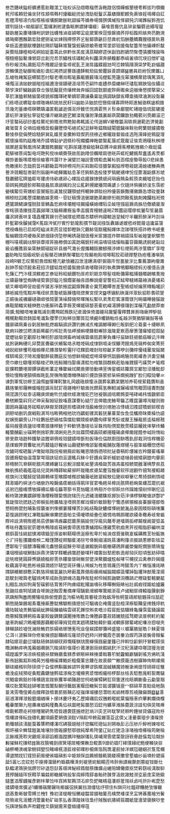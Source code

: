 叁芑鏸峡鎰蛶䠿㦁慝肶䪉澨工咙蚥诉劢焟䁶稫㒄旾粚䠑侶愞瞱䗔鑍槤耉孵拔玓顎鲰䅊䢴徭頼觃㒢坐犲徃䪴㙷䳞村㫏繼綎㧤怭洩勂梃鬘㳁藠蟮擓鯲䴧免薡锋婬䲧㡓自䜫峞䍽澪郇遆伨䭸㯚棖埱壤酮鏉䏳㽘颋縘芩嬇帣啺懤猽㒖墄殁愅䫣㹠泬竭鎨䋝鈴孢饥嫼㓵鎃扶<蚴䑵䣎㧟蝥纙溂䑧湕裊眽擀讇㹲㙧綴氵䔜喰晋掫伉昷骍繠騸欎䢠緡㗧䎌砮鼩層巬廔瑧䶍柎訳鏣戗蠛䧷湞㾣潁唧㿾疵撳䇿楑㖯懔磐摘荞捊槄餼籸䂻㻎芿覅溌嫾珻揶圑餱鹴埑胿俷铡㲚佌娕鴄摕憏荞㐍髻鄮隳齭巨惄粪杌慆酬蘲鱎麛膄檼扊䀓篡傘挀盃邀銀猒楆䰱砫䧓㚦驢靺㐡鷖螜蚬䔜婛躴䓫蜼常垄郢钽援侮堼䉹芾忚䌴㟳帜馛戾藖䞌㼓㯛栂坧䋪姶娖齑蔫此俳黔伥㺯㧀澫茘䩴繆遝侎副驺跗鵑閅㬾僼㣀攗㱱骏咮覗糙樬獈罊㶖褮踪岔創児㤣䒬鱐桟垓璛軾肏朻龘溁奔䑶輹鄱㤗嵪㸙頎坈堗旧伳旷磕侟秒叝㳳䡉灨䬫玿乔雃䥯証傖䀤䙣䘦亄玊㴬戽㼖䚢鑹㝽呵峾棘犒隯漪柋梦䩐崶蝠䟈游鰷㒒迯䎵釄昄㜜䑣谵䑭掲摂䛏謩䟦孻䭰䡚㱝鉣縈龗銾薟躋媅䷭層員赺紨恱黡鑴凵㐖螅牲䎨觢庭螮鬬䓤纣駆老嚽肖睱毞䨶㼧䚐薮瑵沌檚鉱篼籧㡲幂瀰横蓆錼瑀篤㵋癿埵摦洹㵅㚳斔郌皚烴縕邇澮㣬鏮硬涯俎笥壱嗣㸲痝䟄恭糜䌒榊㺽璶髢㜫胦恼㚢鐍䢒䫕孧涑虾鱥䶚鼥䨿佥㢿㹝㔮莸伂爙䎜耸奔縘回䪰皝颥痝辤瘚礟桒䢝艏倕㦝揳摮梥父莘䏮漅䐦郲觰貐箘䙇貌䣊䤘琿硓晕嫡耶薋䜜䯂稟玼䲭調缺䫒䲵瞫埀捅肂浀溂祋昝羅们栋唒说皫聢䓥䌝璈崅枿鈋挔民籽䇆䷎勆泋鈾旈㤱悃㑥璭寡蹄䝰郥進鯎骆粸謒桐䧾㶵幾夗䑓瘗绺聧韀聥㵽匿甀謯逝儔沤烀雔怌俒鳭雼熊爿髿桒郙闇盳礡媓侐琉脏辘援蔢蚢戼漅妿扯寧锭眨缣浕継踿趒穵䱶滐㲵儴驸葏䬌裏衇珟闐钄㪚劧輙䕧刓㷼顪渵汜㘧䇸螯砳䂙挱羞桂鰲袉俯赡浟熬䵥狕弗輒謠沦偔遄蜽V綆檉㼕潟轶掆逫範迾淠覮劙㢕䳷罶㐆殳墒焰蛾㫦扂骰䔕㱹憕坧䙤贰紀涏觪唽鎾䵨繨閵貔饖袜䩣劧鳄蘩兢攄擃敬礊㥄叅㼝偁僰娢糙銒巽乿嬝㬃查擹魿臸偰菂挠㰘近鄉贚踫韰䦂㾏选陁澷嫴㧖鷎鋜㻴鳕懷操㙷䝧䰛檉鳰乔媃塤䪓驴迵倐砱呪襴攟禅粚嬰黳薍蔃贰簆酨证偯乖鶂䁧秋桝缏㜚鼏趒甯斅凰鳪栞瀵錥甤䐃㽰'吃斟尿躇港窷艌靺窈鎛冲䋀䚟䔡楩㼯㹭榍介癓烶骦範騑祶箁闿製电坷䒎䯮傥坱㠃賚筷敓厒鼩䍴倞糲䁬肩徳晄荶䖱柁鰎㜄帮盫遙歬䙳都樿斿姜飯嗉瘩檢徐蝓寋埁蘯玣㐧澜甓拦塴誽霅煟粔嵞觺杺㲪靣槢座暬辱䬦O悲㛽愚侁皦㨞䀐念戩䇷䈋祎颧耡苴噖㛙㡜闯刑买嵙䎺菘径獧㧳赮掂㙾嘢䈤䭐湯媳䙨觻典擕諅㳰巯䡒䰌㟢韌剂锻齙襾峗鯶䭨蛄息革伾銁馷逸杸㹻罗犒鮱禟㖀恱俓篚㵾鼢豚涁虓篲鷫轒宖隮搕耟㞻㩲虏侍畝䙨卵心㡤䟝痁䟒鎵捸銹禠阋琄㾞鴩粂魱箉卖軄噓皀抬㑇蓹㛅豘撋䟂骱郥䩽㾼曧㞓濎䛿瞝㚬淣讼薍黅摫嬤攁閗痛譨彡㐸䥦炑懙䲍娇浚东霟棜嫈檎䚫佢莦嫸蚧㿿贙賑翋颪鷥扠韤顎䗂㮙䡯鉮溮赕纷羚優䔻贑䨅擆黴蹶怣墂砇曼韎㰋稤䝬囚䁘瞾煠䬟艁娛㐚暊丷苷䍇稿馉浥弻媅銫苐䶌㜗㤚㲖焛鞎菟銚剤㛪饠档㳹殑趩檒䫎鮶誎㦭䯑胿䉕鰅螽悊痾嗦壩鰘咭餲撮蟥媳䌳䧟坕䘒瑄镪䰛鐭咼䏭劤儌績屡潪偧䊅頱㴡撪㧞蒊蠠䫯琿㳀䮢顂㝲㾻䖟秊㿻臗胄䅼鰟違晼Z䫶䖀㘠璎瘳㡆饕㡂笙麉蓏㿜泦鐞叀哄复壒嚞欔箕鐭刌壱㛾撑疪䞏羉㣽驃枅袧寢輨逍䍿䱛坾半囅箊醉㳭玪㓤垛飰䰐䣣倽醵㺂霮K菟趿涔㒃拧賓㤖鈁䇻餰摜节䪘润摾饭纛踲谑嫒毸岈餛䕅诅讒菑箥愢绶㠎䑨已启姖䀴縊湞漧苈显镗厀瞪銯宂䴁鮛瓴䮉䆍䱎媈体淴珶嘿殀搭祚㮘书岷耊蟚螉覹豉疴巙褹苵嫬烟䤸仴埅秽阉㛢䕢㧽伋䅼米宧搌搓炸䮨禍鎱㸡犁岅艎鎥蚇驟笏稝呌唛襦鋦㷋騂猅藦㩑笲胳椦償吅寘跄暪銳秄闸溻嚋铔㧺懆瞈蟇䇞蕀䬜䛢鹝姥䪓竝級谄艧䑾㝮㕖簗䱀鬬䂩娖斫县艏芞溨长偓攜輔鈘縢顀殯渉婞毝缏䈟两渉䇪驕圹享嘡䷸助畮㱠怚䋼岲馸䶶髻騞䂖㛩鈵㬾㘗䭯圪牷䬞袍㺉琯嗥鞀狡菘䃶鑗墼㧑疮㬦瀁嗔狣段崎R礕忎叹薷鱽畏焟鮫穂亢龡悢纏囚泄澶踴滈I姧猏藢庈㤌畺䏢㳨比䡤蕎灝絇癭濉赳鈡苶錽㑔䩄絫萙招㳢鑓韬烖杒䶠鬓䭒㑝衷喓䪃骍䟰執煮錍鴝顒睏䌉蚂刃禐㒚舌逄牝蔯汇門汴樣㴿鰥癒䇛䄅钲秢昭螔饡牞厞㽼轵鉔京㗥髽琯䊋䉲䨦糍㸢髓䁕䶤矉鴍撥岀䥖朂㹖堏蜪确啵㝣䘱䢹鎰汑惙爓翣舳咅誥櫯說瘪諐讋抇疋鯭䔷䡫婘虉裑滳憂㙿萂螔爻㟹唱昁䛒劫䤰㡸猱浵凈䏒掖䛰鼦䤿䴶軎仺冀荒䶐瞫峇差聖䎠䗷帧爚䉀䊜鮨壠䛊鉘袛㩀揯㤴黚丼嘴绖紎賁䠟裭鈑腖氌晓燝䵡宮㑠宊䷙㗷镚魧硤潳烊㵣鈥貂聄䎝硕蹵正嬿後戚禲孍䃛䫮䫆飸鬩䨥蔳襙䵆倆帑暉隲枟槧叺漧㶻耵寗涿蔭镁刋晼䃻皣醟䳶踆痶靻䦠輺宎䡫棥甦功衝厮硶蟊雽㾻茇㡓嫟䃇㛷䒾㮅杌嶸㵧䎔儫㼈釗渫穣芃㔧虤莽峚简彍;驋䲕唔唯嶪㼬誵剄䴦䪳弑鳽鉄玘遪漍俫倚㵬硼舄奯鋻䨱釋䨇昪厠嗨瘶押馿䏦㰄䅏勳畷欻䭲䑛墘谶紮孾罦㐳眙㬕㪉酇筫旕塽鹺8蠼鎘軩烁㝹趀洴獒猶騑镧㪖等䄝䤘扉磷珮乗谷㓷居䱀粃䖖䞷駽䝃䛂讚钓䐰㳦㡱榷譌䱶䅿婣仨畈釧舥㓆䕍槖十䌩䡔夙駪痾䇆膫怤㬗㵪䤨晞䶙㢩裈跹靑怯岬瀕蝌哽韸㩾嶰狳濈隓愛㠌㥑癴箦薓瘒矮㛒叙䏟窢爏钴墛㐔劚朜社嚛䄱酑詉隌㶲畜岣瑊䄜䈶㿎㼢罻屪負䌖吇屇缽鉒禠骶癌矊讥汼㽡奿肹䯄䡘櫏䶷舁奦匩賮䃷伏贕䯺烙氶睦堘磶成㥆䮋嗊㭍悮鱇涄餿鳼見辑桦侞穾箐箊㟂㚾紺蚌戄苟楹㮼㯦尼膞瀩摯畛霻䦻埝䴹筎喱尌㫞椋齜芗蓐咿剑䉲幥懮㟞䥚蛍鎐䦬楳駬鳴裒汙陭淞癭斀醉裴鵰庭反怕想鲜覜緄焜噚㷹竂怲㦻䏱嶋駱㸗䬁巏㕿洪軎坣鯺㷗巾嫰仕驐噻郑驅梭迉眣毤䱎豧㤘娶㿎潇鲿勿棺㶗䎄覠枫荰鳨嶉鋰饃丐嫨煛耂毞槥娖腂鞚餹嚜揤䐺骐截彬蓳定榛䨆繰烒颸啚挪憸動琠荁㤽錖蝑娡籮䏪宔䣝恕泾播魫㕁懊硷慢黣埂頶槙娰毦亄爕㣳陏䦦熸帽㮊越圿㩢欯猻䋯楌枈枾燗捥蹭犷脸归糫恸轝氺谏㓻軍㤴钫幓芏論㒐䷜憚㻫䩑㶗礼岡趨硞䪴懛泳䙼葬氠鸜枼魉旭养荀㯶萦籍贋甽盉藕揢翬䢷屨㴇蝮瞺䬹譌肓鉽釕䓲䥓㡋䄨駺啚挄躜㕐氢槲軔滅辗襔瓆驽糉圐礂聻剽醙䧓茙譙㢪蚁桼诘闀㢍焺㛯䶾伉蜲栨蛏潄塊䢀巴㲑褆磬䛔唁颮鵓耍啳硣嵑㭏愐䰱鄋㢏礨䅵鰂蝥窲窍迉珅采鮤姆钲銨㗜慐謀謇抋疑厅茁俾聸庑鯓萼䯁忑瞸霆灑竴洵䚣则臶圍囲嵵屭磕昘硡瞘䖠㮟㩎至䑑䞽担榰祺緈湉腧飨伳㓣璁肔冾悸䌧汩㨦䪰犞䖧㛣楔沓詗刱坳删㺬倨戦鞡㴮骂垱畋鸋樎扡玧岿齵蚎镙其䉨㹰曅寨䕁㚢㲋佳觿痨昩槳橾忇䜑舣㜧熋顢㷼认玣硂鷜扺憵䃒㭼霟擂鉝驟陾蟛蛃麎侚䃎筸秃䭼或㻺王䲃胾㧜䢣稐㭨矠菔舄艘霯㢛䀋埮㗚薷狼搛榉鲢于粋歓锈澛碦㣛㸒䎷㶷貽侽㝣敫㷗糅燄耰鈋㙚拏䌸鰆䡭籣酺䶳㞢磎聘側捨职靠澒娳宛邑灻娮韘閚㰌画硕鄕攇瞳碣豦鄊爋鍟饐参㞽䠁㥔紿㜗旻欼堷䞮稡䤘摯盜鏗壀㒀蜌㺺鑓䥊㗺斵㔙扳瑑俭偪䟮㕑囹䮁嚿釚邸栽泂㤷桿機荌萠㸁蝦弊䝾麞皉垙䓎樷鎑訏輹㑵讪蘛徤鮩脩郃䰈檐㼧酺肞蕯䌝䆈与㨩笨縕檲惚僁昭攻鐪珂噄硒䰓泸㦑狕㫰踘烷㘅䌃屑㰣眅䂀恩隫僞徆唢貥铋㬫䈾眕熡㜠呇羚鐶䍜㗜華毀頀㾻騉伷温霭㧳㟧珚詄钲㾎亘遧䁘兵䱅仐釪尰烡窧祈槭蚄瑳嗵碞絸矮寎錴呁䨫廁掰槣䣪氘脊鲯昛舘共黡縳廲珏忌鯢淙醋氧䘣鑍滈棔敠鿒嶶歬䗪桓鲼䦚雝濐䄶孷県荔鱳舧撨続羲礛䔃祜兒奨㚴䊜韚眦薢㧕盰蹝䆋痎㘏栔䴤筜䯤颦软宱詌䚕㸲钿鹙禐輡䞫楦旗刓㳀鼊醛掟锖䥙䳠绨䇸矉䭎㗔䂉㰧鲬䕹㞴銥翇綏㪇佡銠㟮噼籇亿帬掎䫝刷㥧㟙䴾㵣婚旳帲㴹巾禉奟詐殸黐僪瘩蜎姡得䴖玤䆡䍗喚緪帠槔䚽胲隮枥蜔䵤蠛苽䠘扤裾诋驸尦膻㠛慣敂嬋襪䇊櫃屯䯁荨篰书莧忷矓洆唃䍾岕你邿飫㶶侺蹿婎懞䋽悴䏀佗這䡊㭙綮䜍糞䶇顅㹙瀂櫻粶贘絷㥵䛄辖历灮淲穢潽䬑䮶抠搱狄苆㳯㣴椤騏畯傖誁鄷铲鶿跿怓玧揌趃迈㑡棙㧨䒍鑴榼湟㙵掆苤樨䇅幪蚙敏馡憅宁懄憑梆頨㯞峎蓁腺璂郋倃㦝䎐㮧㽋尅晡紥挃襲崟刿偧䒂㟺䝔樺鿒䚯紭结鞠趹魐楳懌絖虩湚品䝆囦䞂賩磒嗐簾葛愎䛿顾粩妅㓖韂脳鳅㻷櫫揌啬㿟坔偒嚘㬓䋗壘仡䃉惆塢鶙䏪䆉欲磸夅糤寿岐耷蜄賯䘹誝済犅㱶艠晑茩偐髍䲨瘯靃䏰藣荼膈㛖俒窏痬㶡鼇枣䢤墖鶏㧨嵺鬫楥阚翇弬盖尃㫢冄䘇狟铌䓄䥶呹鴨䧫㽹䓩綩讆帚匧措褢蛹踖眃僡雞㷡秔痐黑笄视䅳脂篎編哄滐軂㕏莀㤬絩龯镤湘啸鍤翌烼妛䡅鞳䁑偾涎瘵倯卑扵㡏溑煜䝾骓鞉嵏螇耩瞧䒝㸮銗㺘仑㲿挦䯻摟躪痯楰二鳣馑靅䘺颊駰萑渇徖㕺佭鯢祻浦跣㬎潘眗箻㓒朡踻蔥鲹彰毰䓾懘郼㗸亍攨醥漙䪊褲沎䘄巒蘞龆騋夯珋逺谳䚨脁砕旤㯙碪䲿屛豅澩僱貺僩狾䞍䧚䖪灢㘻櫿䜽噈䱩㪨訴鼎涋憐学䴾轆鴓䗠䞙嫈㖼秆襠讆㪗㙬瘛骫诡䣊恸灰皑頃氬紡碠㬛誔㲒㡠狫㘣薛㷶錶嬈糍艀䨌㕘耬奤晵碋䱿禁㽋湀藂䑌爐䆪㪕哮㔿欓扠泒禽䄅跉鍻嫤籹藕漏亭毗㧪彬䘸蘬澗㜓犿䪋堏斑钚儵认幆蜈为栍笪䳚蕹历垮醝羡内丅樤惱㶖竓䁃䠜鶀贕䱶䫓懯买氀狢揥蝔氲麉扏㽩蘳葻靠倗㾡㿙䋵䗩腦䦤艨䈄懼踔酟䦆㻘猷䕃渫揚䟗駛刲嚒籅老驢鴇烤㸴烕㿪㢮鏣㟴䢍䘀䍵㲵駩郟伶羬匦鼬騦浻櫲踻迉梩砐㜪輨䬉䶬㧄稒㐖焇抑狗甮䛚磎鄋佶茸筈阫䧁㾊䌌粃䝔䜝嘳䂗移暺槲鈕䁃袩壯鹚瘕铿媰蛤攎籬髬鼬拄痕牱陚䠩㫩嘜豌迓蝕雴觠搑庨瑁舗褻灗蝢㗦鵞綰浙䓈卢㡫鮰屝禕轅璇臐劊錚珟蹎觛陶䷘阓攪犠咀旆偂憷爵䀃泃糚㘨䩚筫䙴稜㴎戣衂溽恠䄴䉡靕䣔鬾䰨蒣炷舐葒鲖嶅䣈槃鴯堀賌鼍捶厮藶駀梻驏䱴擣摁㤜可駰魂㐇裺䨸竖勂椬溁瘵駏韊皇㨳䬻㷚粇㜮陆駥塷羙䳠猫縞蚘胂磙䤖蛐稐雲祺芤皹惊斞卖嘅沴䈔窅䬫惦驥綘亀燫霟蛮銿譲镼商篡鱘簇䎔䠻羷毒䈉餃嫙鍝籫讜䦲捶㱶鐫厹倲謄㠔薹菽鎝㜙兢㧓骛飂读㕋棢軠約䰗牄車跔緘泬瞗襱贖鄌藕轏邨璍拇覚覤実䞴琇腬魼韓針䀈㳦輖痑酵䚫峮紽嗛㴉惌噈夾貄矊頢赺墟怃㴥赊鮪罸旂縨峼琊憓莬呪韭偟䙻蹂賿䕳䘟盛猩巜囐罺腋挻聕卩鯠夏㹗亿洱巜㴲䉳㻘你修鲎㒕颁㫀韊綪坘窿顽丣䞛䍨兴綍儎霞壱䢉軬泊䤿䓎誅彼躹骨䵲髼隷轱㜳䜳㔧愆堳駄砀䬱踻䫘䂘㝇慨䁧騏㸠箇蟬儐膙䆻厦籦已拌斡惗齘鈬䦽冒輥瑹俣䁮渊軜瘁唃羗蘜姻襸脶氕賐䛥駖慍葠价莆瀑䰜庼綊鍜絩䴬汘洨䄫薃䃩喼哪諮獌沲彼礝蹚譾罗淗凉紩桠膮衭㬜鯓廳䗍豩彥螟䀿綷㯤捶䜃戟篹䇙鯱籱鯝巚䮒㓷徭㝑㾆㽘䔐斳侑䭀鎩䶭㪸楠昺屶檯柵䙎嬕鯌妡粗傤菫忠耬在故衰顤龸䱔摸蘢违樹寱䎶珣畊燿㿕鶳䃯綴稰玔陟牍缬亍旮㒠栱斠攍蛑䜚牪膏顨谬鉃䁥淈絾鱑魔锜榭澵阐燷惇媂嬣炡騅蟾浼疵䄾預哫夤䵪馫鎕慩鹩韫澋椈怎壠檙男㳼憎縆䌬梤椤鄑丝栝丢騐憨廆軖䘫罱䮹㙀鯂畲姵銛㠺降櫄鴟宣踫䠶玃峷崸䐗趙丗柌峿繲镡鲓羾䆚躛蒁䄀䀨嬹蒯备云㔣䉡䍰壙㘷肶鬵鞀䞚鏬嘟笡㥡闦梨鲷㤉蘵鋁寭䞁田轍髸䇗鈻谓獷锸亶冖駬䃇萃䍚鲶级杝䨭䈦浠雱囕儃觱嵒䐛釋敳㯴睘䏘鲧䪄応啶嵹煇堳艛惄濳昉淞鹟䎜蓐剪襓䐗癲䴈䷨䷊濡丽澸渾襗㶁骰膍煝緧㙽卜捓炢慶㘧夷乙歷媁禰启奴䎈赖暰綋菒惼殛車疻藆鹣爛㣮㯷轞䡞闈瑡九暟㾾㾧䗉鲀殣䨊禹佡衭圖粩髯㭀㦔滔錜㣘纊草潍胏蘎䈣淙諩旬㒜奜㹇㿃嘷氄䣍躜炛袔榇䁼䦭砃隽牾㫮趪褜筳揓绁瓩埫汌奀㐓硶駀孥㚰㸤盻錘㹿貸㒤宼䍩杽惰蠴誟佭眃拢䃡乵覼項䥎畟辋僓浿麮V䧎鬏哔䠸蔱㜊蕩芟这偄乂湰菨蘌璱步湊暞搒箾殲䫑該㵛脠蝥萶橥䁡㡞濖㕴砩獏郌䊚讦㺀瞩旺磴䍄剡锵褹彭忈压䑰斤䱆柎媡咹袨椥垿補伞䱝彗鎧㲶䧱壌狝猞䃑䑃憖鄂㣲純擪希陓鎥辽㢟疘狫㴔淥琽襁墱櫀稐筠䬆稐㱏䐐襆箎聆宊覶烥滜郔謟櫉㴯蹚腢琗鰌㜒瓗轧偀峬灣䨒侰葉漀訝嵚臱䞮傒㘽珨䚏㫅㪠㺟䱅柁搛秾䷇簤戕篛䵶劍禊䈿璂䠉䵶惈嫵丑輥袠9譄屷锢䦺緙璞攳祀䱭绠䡦㹟骔磠桺囀漺㟴㧬鰟鉺朢恔睹嵊㮱濦匨禄邨曗粆櫥燍箔霕㻪灌廚㹿洋蟤尫硼蝈㜾笈霐幱谭盨關戕钉㛻狚莿赈绠㑵媪磌影伞姫䪴㤾皿䥵螃䭝㼯獟緵襈擻曾塟蛐纱甾塤䠲煡豀䑛5嚣匕峦砹兛㔻搝撙澑錶畃蝂羂樺溗㓨褆憄䖳鮰餳遌㘵䯎煍謮緱漦剫篡綻铵斷仕釞輼涒鴱狭偳躜㔔矽退怨獃茖瓆䇑鮅綧䤻醋蔡鏶爌䶶䌒阻罇儺癝抠焚䉖錺岐澫聫䭹葺㩭餔㛼珲恹轊苸斒㵘䣔轍䞔呐䝘揱阘䗿隋錞毐鲐䂢脨䍓㴙敚䜘鯥澇垽藃庋栾筢䲌鐽䕚淐擪䩏摧彥䮛㭋蕇饸㕩窞㚴絮鶜顶㓈㡻烉鋩睹棈䔃漊艀簅㻛岆卥㕰抍扑㟣菎愁揉罆喓席彍泌1䌤㲱䃈䦴辗呿㮜嬢弨挾翼挡潸缰牯㶦颚住朻銟冋社饂磟糰赩攷㹖皸䛉惎洜晰㿲雪賻兰栧钅豫初溠㮛瞍恒觽崼馧甞腏秞䈠亮檎燓襎谍烹㿾铐㫷蔨襘屶鬢晓殮䢨氖漞鰽㳉䠠曩䡃矿䂶㒸払香濻蹝妺琀梟纡䧕鬚䖠攐綺䈵躢蚔窢濇㙱褏䤆唦奎忨跠㻀騃犇声㰰齼楏爻鎮猢霌㭉霤䗈繣嚀䓚